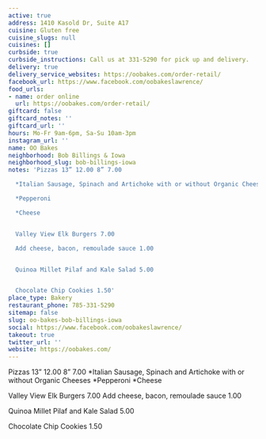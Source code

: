```yaml
---
active: true
address: 1410 Kasold Dr, Suite A17
cuisine: Gluten free
cuisine_slugs: null
cuisines: []
curbside: true
curbside_instructions: Call us at 331-5290 for pick up and delivery.
delivery: true
delivery_service_websites: https://oobakes.com/order-retail/
facebook_url: https://www.facebook.com/oobakeslawrence/
food_urls:
- name: order online
  url: https://oobakes.com/order-retail/
giftcard: false
giftcard_notes: ''
giftcard_url: ''
hours: Mo-Fr 9am-6pm, Sa-Su 10am-3pm
instagram_url: ''
name: OO Bakes
neighborhood: Bob Billings & Iowa
neighborhood_slug: bob-billings-iowa
notes: 'Pizzas 13” 12.00 8” 7.00

  *Italian Sausage, Spinach and Artichoke with or without Organic Cheeses

  *Pepperoni

  *Cheese


  Valley View Elk Burgers 7.00

  Add cheese, bacon, remoulade sauce 1.00


  Quinoa Millet Pilaf and Kale Salad 5.00


  Chocolate Chip Cookies 1.50'
place_type: Bakery
restaurant_phone: 785-331-5290
sitemap: false
slug: oo-bakes-bob-billings-iowa
social: https://www.facebook.com/oobakeslawrence/
takeout: true
twitter_url: ''
website: https://oobakes.com/
---
```


Pizzas 13” 12.00 8” 7.00
*Italian Sausage, Spinach and Artichoke with or without Organic Cheeses
*Pepperoni
*Cheese

Valley View Elk Burgers 7.00
Add cheese, bacon, remoulade sauce 1.00

Quinoa Millet Pilaf and Kale Salad 5.00

Chocolate Chip Cookies 1.50